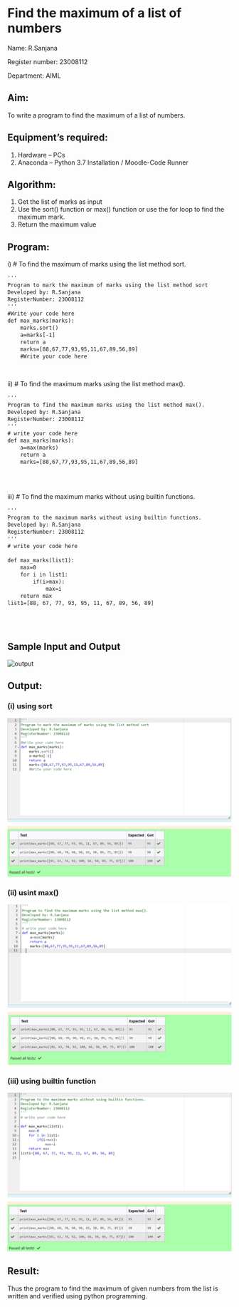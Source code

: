 # Find the maximum of a list of numbers
Name: R.Sanjana

Register number: 23008112

Department: AIML
## Aim:
To write a program to find the maximum of a list of numbers.
## Equipment’s required:
1.	Hardware – PCs
2.	Anaconda – Python 3.7 Installation / Moodle-Code Runner
## Algorithm:
1.	Get the list of marks as input
2.	Use the sort() function or max() function or use the for loop to find the maximum mark.
3.	Return the maximum value
## Program:

i)	# To find the maximum of marks using the list method sort.
```
''' 
Program to mark the maximum of marks using the list method sort
Developed by: R.Sanjana
RegisterNumber: 23008112
'''
#Write your code here
def max_marks(marks):
    marks.sort()
    a=marks[-1]
    return a
    marks=[88,67,77,93,95,11,67,89,56,89]
    #Write your code here



```

ii)	# To find the maximum marks using the list method max().
```
''' 
Program to find the maximum marks using the list method max().
Developed by: R.Sanjana
RegisterNumber: 23008112
'''
# write your code here
def max_marks(marks):
    a=max(marks)
    return a
    marks=[88,67,77,93,95,11,67,89,56,89]
  



```

iii) # To find the maximum marks without using builtin functions.
```
''' 
Program to the maximum marks without using builtin functions.
Developed by: R.Sanjana
RegisterNumber: 23008112
'''
# write your code here

def max_marks(list1):
    max=0
    for i in list1:
        if(i>max):
            max=i
    return max
list1=[88, 67, 77, 93, 95, 11, 67, 89, 56, 89]
   



```
## Sample Input and Output
![output](./img/max_marks1.jpg) 

## Output:
### (i) using sort
![Alt text](sort.png)
### (ii) usint max()
![Alt text](max.png)
### (iii) using builtin function
![Alt text](function.png)
## Result:
Thus the program to find the maximum of given numbers from the list is written and verified using python programming.